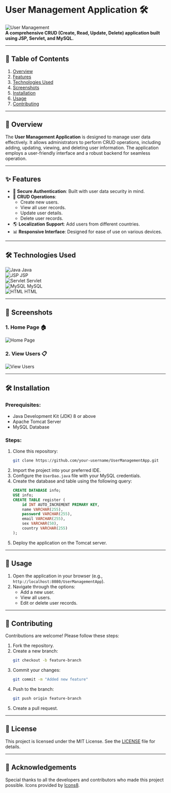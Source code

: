 # User Management Application 🛠️

![User Management](https://img.icons8.com/external-flat-wichaiwi/64/external-user-management-flat-wichaiwi.png)  
**A comprehensive CRUD (Create, Read, Update, Delete) application built using JSP, Servlet, and MySQL.**

---

## 📜 Table of Contents

1. [Overview](#overview)
2. [Features](#features)
3. [Technologies Used](#technologies-used)
4. [Screenshots](#screenshots)
5. [Installation](#installation)
6. [Usage](#usage)
7. [Contributing](#contributing)

---

## 🌟 Overview

The **User Management Application** is designed to manage user data effectively. It allows administrators to perform CRUD operations, including adding, updating, viewing, and deleting user information. The application employs a user-friendly interface and a robust backend for seamless operation.

---

## ✨ Features

- 🔐 **Secure Authentication**: Built with user data security in mind.
- 📝 **CRUD Operations**:
  - Create new users.
  - View all user records.
  - Update user details.
  - Delete user records.
- 🌎 **Localization Support**: Add users from different countries.
- 📊 **Responsive Interface**: Designed for ease of use on various devices.

---

## 🛠️ Technologies Used

![Java](https://img.icons8.com/color/48/000000/java-coffee-cup-logo.png) Java  
![JSP](https://img.icons8.com/ios-filled/50/000000/code-file.png) JSP  
![Servlet](https://img.icons8.com/external-tal-revivo-shadow-tal-revivo/50/external-java-servlet-and-jsp-java-platform-standard-edition-logo-shadow-tal-revivo.png) Servlet  
![MySQL](https://img.icons8.com/ios/50/000000/mysql-logo.png) MySQL  
![HTML](https://img.icons8.com/color/48/000000/html-5--v1.png) HTML  

---

## 📸 Screenshots

### 1. Home Page 🏠
![Home Page](https://via.placeholder.com/800x400?text=Home+Page)


### 2. View Users 📋
![View Users](https://via.placeholder.com/800x400?text=View+Users)

---

## 🛠️ Installation

### Prerequisites:
- Java Development Kit (JDK) 8 or above
- Apache Tomcat Server
- MySQL Database

### Steps:
1. Clone this repository:
   ```bash
   git clone https://github.com/your-username/UserManagementApp.git
   ```
2. Import the project into your preferred IDE.
3. Configure the `UserDao.java` file with your MySQL credentials.
4. Create the database and table using the following query:
   ```sql
   CREATE DATABASE info;
   USE info;
   CREATE TABLE register (
       id INT AUTO_INCREMENT PRIMARY KEY,
       name VARCHAR(255),
       password VARCHAR(255),
       email VARCHAR(255),
       sex VARCHAR(50),
       country VARCHAR(255)
   );
   ```
5. Deploy the application on the Tomcat server.

---

## 🚀 Usage

1. Open the application in your browser (e.g., `http://localhost:8080/UserManagementApp`).
2. Navigate through the options:
   - Add a new user.
   - View all users.
   - Edit or delete user records.

---

## 🤝 Contributing

Contributions are welcome! Please follow these steps:

1. Fork the repository.
2. Create a new branch:
   ```bash
   git checkout -b feature-branch
   ```
3. Commit your changes:
   ```bash
   git commit -m "Added new feature"
   ```
4. Push to the branch:
   ```bash
   git push origin feature-branch
   ```
5. Create a pull request.

---

## 📜 License

This project is licensed under the MIT License. See the [LICENSE](LICENSE) file for details.

---

## 🙌 Acknowledgements

Special thanks to all the developers and contributors who made this project possible. Icons provided by [Icons8](https://icons8.com/).


